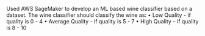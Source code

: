 Used AWS SageMaker to develop an ML based wine classifier based
on a dataset. The wine classifier should classify the wine as:
• Low Quality - if quality is 0 - 4
• Average Quality - if quality is 5 - 7
• High Quality – if quality is 8 - 10
